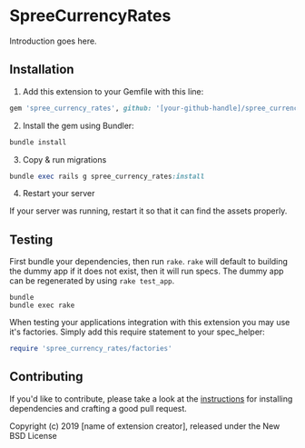 # SpreeCurrencyRates

Introduction goes here.

## Installation

1. Add this extension to your Gemfile with this line:
  ```ruby
  gem 'spree_currency_rates', github: '[your-github-handle]/spree_currency_rates'
  ```

2. Install the gem using Bundler:
  ```ruby
  bundle install
  ```

3. Copy & run migrations
  ```ruby
  bundle exec rails g spree_currency_rates:install
  ```

4. Restart your server

  If your server was running, restart it so that it can find the assets properly.

## Testing

First bundle your dependencies, then run `rake`. `rake` will default to building the dummy app if it does not exist, then it will run specs. The dummy app can be regenerated by using `rake test_app`.

```shell
bundle
bundle exec rake
```

When testing your applications integration with this extension you may use it's factories.
Simply add this require statement to your spec_helper:

```ruby
require 'spree_currency_rates/factories'
```


## Contributing

If you'd like to contribute, please take a look at the
[instructions](CONTRIBUTING.md) for installing dependencies and crafting a good
pull request.

Copyright (c) 2019 [name of extension creator], released under the New BSD License
